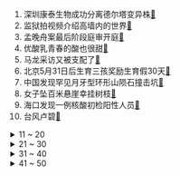 1. 深圳康泰生物成功分离德尔塔变异株[:link:](https://s.weibo.com/weibo?q=%23深圳康泰生物成功分离德尔塔变异株%23&Refer=top)
2. 监狱拍视频介绍高墙内的世界[:link:](https://s.weibo.com/weibo?q=%23监狱拍视频介绍高墙内的世界%23&Refer=top)
3. 孟晚舟案最后阶段庭审开庭[:link:](https://s.weibo.com/weibo?q=%23孟晚舟案最后阶段庭审开庭%23&Refer=top)
4. 优酸乳青春的酸也很甜[:link:](https://s.weibo.com/weibo?q=%23优酸乳青春的酸也很甜%23&Refer=top)
5. 马龙采访又被支配了[:link:](https://s.weibo.com/weibo?q=%23马龙采访又被支配了%23&Refer=top)
6. 北京5月31日后生育三孩奖励生育假30天[:link:](https://s.weibo.com/weibo?q=%23北京5月31日后生育三孩奖励生育假30天%23&Refer=top)
7. 中国发现罕见月牙型环形山陨石撞击坑[:link:](https://s.weibo.com/weibo?q=%23中国发现罕见月牙型环形山陨石撞击坑%23&Refer=top)
8. 女子坠百米悬崖幸挂树枝[:link:](https://s.weibo.com/weibo?q=%23女子坠百米悬崖幸挂树枝%23&Refer=top)
9. 海口发现一例核酸初检阳性人员[:link:](https://s.weibo.com/weibo?q=%23海口发现一例核酸初检阳性人员%23&Refer=top)
10. 台风卢碧[:link:](https://s.weibo.com/weibo?q=%23台风卢碧%23&Refer=top)
<details>
<summary>11 ~ 20</summary>

11. Rihanna成全球最富有女歌手[:link:](https://s.weibo.com/weibo?q=%23Rihanna成全球最富有女歌手%23&Refer=top)
12. 北京疫情[:link:](https://s.weibo.com/weibo?q=%23北京疫情%23&Refer=top)
13. 成年后可能再次长高吗[:link:](https://s.weibo.com/weibo?q=%23成年后可能再次长高吗%23&Refer=top)
14. 武汉疫情[:link:](https://s.weibo.com/weibo?q=%23武汉疫情%23&Refer=top)
15. 许昕解释为何不进娱乐圈[:link:](https://s.weibo.com/weibo?q=%23许昕解释为何不进娱乐圈%23&Refer=top)
16. 王毅严厉驳斥美日等干涉中国内政谬论[:link:](https://s.weibo.com/weibo?q=%23王毅严厉驳斥美日等干涉中国内政谬论%23&Refer=top)
17. 刘雯走秀[:link:](https://s.weibo.com/weibo?q=%23刘雯走秀%23&Refer=top)
18. 刘涛杨超越人类高质量合照[:link:](https://s.weibo.com/weibo?q=%23刘涛杨超越人类高质量合照%23&Refer=top)
19. 乔晶晶问难道把我删了吗[:link:](https://s.weibo.com/weibo?q=%23乔晶晶问难道把我删了吗%23&Refer=top)
20. 明星报警维权会成为趋势吗[:link:](https://s.weibo.com/weibo?q=%23明星报警维权会成为趋势吗%23&Refer=top)
</details>
<details>
<summary>21 ~ 30</summary>

21. 8月5日东京奥运看点[:link:](https://s.weibo.com/weibo?q=%238月5日东京奥运看点%23&Refer=top)
22. 张本智和摔球拍[:link:](https://s.weibo.com/weibo?q=%23张本智和摔球拍%23&Refer=top)
23. 宋祖儿 两个人发展太快会胆怯[:link:](https://s.weibo.com/weibo?q=%23宋祖儿%20两个人发展太快会胆怯%23&Refer=top)
24. 前女友内涵现女友怎么办[:link:](https://s.weibo.com/weibo?q=%23前女友内涵现女友怎么办%23&Refer=top)
25. 杨紫答应的自拍来了[:link:](https://s.weibo.com/weibo?q=%23杨紫答应的自拍来了%23&Refer=top)
26. 郑州发布13号通告[:link:](https://s.weibo.com/weibo?q=%23郑州发布13号通告%23&Refer=top)
27. 中国花样游泳双人自由自选银牌[:link:](https://s.weibo.com/weibo?q=%23中国花样游泳双人自由自选银牌%23&Refer=top)
28. 原来奥运是允许个人报名的[:link:](https://s.weibo.com/weibo?q=%23原来奥运是允许个人报名的%23&Refer=top)
29. 马卡巴卡[:link:](https://s.weibo.com/weibo?q=%23马卡巴卡%23&Refer=top)
30. 湖北荆门新增1例确诊[:link:](https://s.weibo.com/weibo?q=%23湖北荆门新增1例确诊%23&Refer=top)
</details>
<details>
<summary>31 ~ 40</summary>

31. 郭麒麟 喜欢就要接受他的多面[:link:](https://s.weibo.com/weibo?q=%23郭麒麟%20喜欢就要接受他的多面%23&Refer=top)
32. 白鹿金晨演妯娌太好笑了[:link:](https://s.weibo.com/weibo?q=%23白鹿金晨演妯娌太好笑了%23&Refer=top)
33. 刘涛说杨超越是仙侠剧接班人[:link:](https://s.weibo.com/weibo?q=%23刘涛说杨超越是仙侠剧接班人%23&Refer=top)
34. 周深到底有多少白T[:link:](https://s.weibo.com/weibo?q=%23周深到底有多少白T%23&Refer=top)
35. 张家齐喜欢龚俊张哲瀚[:link:](https://s.weibo.com/weibo?q=%23张家齐喜欢龚俊张哲瀚%23&Refer=top)
36. 冠军妹妹想要的保温杯我们备上了[:link:](https://s.weibo.com/weibo?q=%23冠军妹妹想要的保温杯我们备上了%23&Refer=top)
37. 丹羽孝希得分张本喊得最响[:link:](https://s.weibo.com/weibo?q=%23丹羽孝希得分张本喊得最响%23&Refer=top)
38. 柴犬初七[:link:](https://s.weibo.com/weibo?q=%23柴犬初七%23&Refer=top)
39. 张家界黄金塔社区列为高风险地区[:link:](https://s.weibo.com/weibo?q=%23张家界黄金塔社区列为高风险地区%23&Refer=top)
40. 全球最大废弃轮胎垃圾场着火[:link:](https://s.weibo.com/weibo?q=%23全球最大废弃轮胎垃圾场着火%23&Refer=top)
</details>
<details>
<summary>41 ~ 50</summary>

41. 李显龙呼吁中美缓解关系[:link:](https://s.weibo.com/weibo?q=%23李显龙呼吁中美缓解关系%23&Refer=top)
42. 杨舒予晒王嘉尔签名照[:link:](https://s.weibo.com/weibo?q=%23杨舒予晒王嘉尔签名照%23&Refer=top)
43. 上海确诊病例曾在污染环境中解开防护服[:link:](https://s.weibo.com/weibo?q=%23上海确诊病例曾在污染环境中解开防护服%23&Refer=top)
44. 许昕进城表情包是给马龙送毛巾[:link:](https://s.weibo.com/weibo?q=%23许昕进城表情包是给马龙送毛巾%23&Refer=top)
45. 南京疫情[:link:](https://s.weibo.com/weibo?q=%23南京疫情%23&Refer=top)
46. 全球累计新冠确诊病例超2亿[:link:](https://s.weibo.com/weibo?q=%23全球累计新冠确诊病例超2亿%23&Refer=top)
47. 为什么体操女队年龄都偏小[:link:](https://s.weibo.com/weibo?q=%23为什么体操女队年龄都偏小%23&Refer=top)
48. 带清华录取通知书奔波500公里向父亲报喜[:link:](https://s.weibo.com/weibo?q=%23带清华录取通知书奔波500公里向父亲报喜%23&Refer=top)
49. 扬州社区女书记哽咽劝说居民[:link:](https://s.weibo.com/weibo?q=%23扬州社区女书记哽咽劝说居民%23&Refer=top)
50. 郎平卸任后将任教北师大珠海校区[:link:](https://s.weibo.com/weibo?q=%23郎平卸任后将任教北师大珠海校区%23&Refer=top)
51. 腾讯股价年内最大回撤高达45%[:link:](https://s.weibo.com/weibo?q=%23腾讯股价年内最大回撤高达45%%23&Refer=top)
</details>